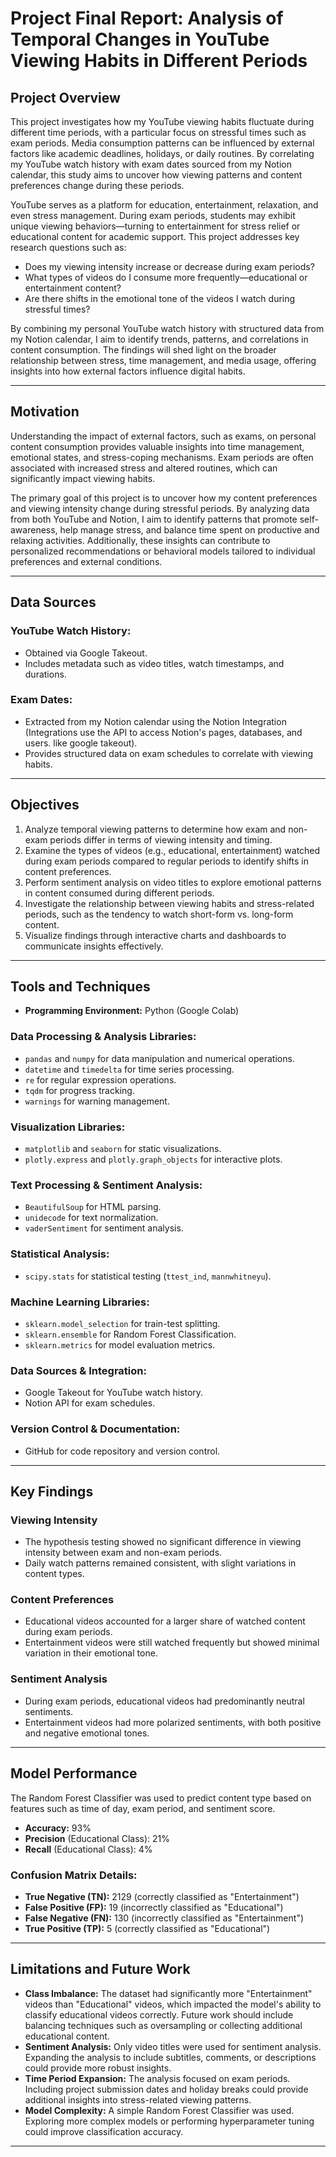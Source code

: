 # Project Final Report: Analysis of Temporal Changes in YouTube Viewing Habits in Different Periods

## **Project Overview**
This project investigates how my YouTube viewing habits fluctuate during different time periods, with a particular focus on stressful times such as exam periods. Media consumption patterns can be influenced by external factors like academic deadlines, holidays, or daily routines. By correlating my YouTube watch history with exam dates sourced from my Notion calendar, this study aims to uncover how viewing patterns and content preferences change during these periods.

YouTube serves as a platform for education, entertainment, relaxation, and even stress management. During exam periods, students may exhibit unique viewing behaviors—turning to entertainment for stress relief or educational content for academic support. This project addresses key research questions such as:

- Does my viewing intensity increase or decrease during exam periods?
- What types of videos do I consume more frequently—educational or entertainment content?
- Are there shifts in the emotional tone of the videos I watch during stressful times?

By combining my personal YouTube watch history with structured data from my Notion calendar, I aim to identify trends, patterns, and correlations in content consumption. The findings will shed light on the broader relationship between stress, time management, and media usage, offering insights into how external factors influence digital habits.

---

## **Motivation**
Understanding the impact of external factors, such as exams, on personal content consumption provides valuable insights into time management, emotional states, and stress-coping mechanisms. Exam periods are often associated with increased stress and altered routines, which can significantly impact viewing habits. 

The primary goal of this project is to uncover how my content preferences and viewing intensity change during stressful periods. By analyzing data from both YouTube and Notion, I aim to identify patterns that promote self-awareness, help manage stress, and balance time spent on productive and relaxing activities. Additionally, these insights can contribute to personalized recommendations or behavioral models tailored to individual preferences and external conditions.

---

## **Data Sources**
### **YouTube Watch History:**
- Obtained via Google Takeout.
- Includes metadata such as video titles, watch timestamps, and durations.

### **Exam Dates:**
- Extracted from my Notion calendar using the Notion Integration (Integrations use the API to access Notion's pages, databases, and users. like google takeout).
- Provides structured data on exam schedules to correlate with viewing habits.

---

## **Objectives**
1. Analyze temporal viewing patterns to determine how exam and non-exam periods differ in terms of viewing intensity and timing.
2. Examine the types of videos (e.g., educational, entertainment) watched during exam periods compared to regular periods to identify shifts in content preferences.
3. Perform sentiment analysis on video titles to explore emotional patterns in content consumed during different periods.
4. Investigate the relationship between viewing habits and stress-related periods, such as the tendency to watch short-form vs. long-form content.
5. Visualize findings through interactive charts and dashboards to communicate insights effectively.

---

## **Tools and Techniques**
- **Programming Environment:** Python (Google Colab)

### **Data Processing & Analysis Libraries:**
  - `pandas` and `numpy` for data manipulation and numerical operations.
  - `datetime` and `timedelta` for time series processing.
  - `re` for regular expression operations.
  - `tqdm` for progress tracking.
  - `warnings` for warning management.

### **Visualization Libraries:**
  - `matplotlib` and `seaborn` for static visualizations.
  - `plotly.express` and `plotly.graph_objects` for interactive plots.

### **Text Processing & Sentiment Analysis:**
  - `BeautifulSoup` for HTML parsing.
  - `unidecode` for text normalization.
  - `vaderSentiment` for sentiment analysis.

### **Statistical Analysis:**
  - `scipy.stats` for statistical testing (`ttest_ind`, `mannwhitneyu`).

### **Machine Learning Libraries:**
  - `sklearn.model_selection` for train-test splitting.
  - `sklearn.ensemble` for Random Forest Classification.
  - `sklearn.metrics` for model evaluation metrics.

### **Data Sources & Integration:**
  - Google Takeout for YouTube watch history.
  - Notion API for exam schedules.

### **Version Control & Documentation:**
  - GitHub for code repository and version control.

---

## **Key Findings**
### **Viewing Intensity**
- The hypothesis testing showed no significant difference in viewing intensity between exam and non-exam periods.
- Daily watch patterns remained consistent, with slight variations in content types.

### **Content Preferences**
- Educational videos accounted for a larger share of watched content during exam periods.
- Entertainment videos were still watched frequently but showed minimal variation in their emotional tone.

### **Sentiment Analysis**
- During exam periods, educational videos had predominantly neutral sentiments.
- Entertainment videos had more polarized sentiments, with both positive and negative emotional tones.

---

## **Model Performance**
The Random Forest Classifier was used to predict content type based on features such as time of day, exam period, and sentiment score.
- **Accuracy:** 93%
- **Precision** (Educational Class): 21%
- **Recall** (Educational Class): 4%

### **Confusion Matrix Details:**
- **True Negative (TN):** 2129 (correctly classified as "Entertainment")
- **False Positive (FP):** 19 (incorrectly classified as "Educational")
- **False Negative (FN):** 130 (incorrectly classified as "Entertainment")
- **True Positive (TP):** 5 (correctly classified as "Educational")

---

## **Limitations and Future Work**
- **Class Imbalance:** The dataset had significantly more "Entertainment" videos than "Educational" videos, which impacted the model's ability to classify educational videos correctly. Future work should include balancing techniques such as oversampling or collecting additional educational content.
- **Sentiment Analysis:** Only video titles were used for sentiment analysis. Expanding the analysis to include subtitles, comments, or descriptions could provide more robust insights.
- **Time Period Expansion:** The analysis focused on exam periods. Including project submission dates and holiday breaks could provide additional insights into stress-related viewing patterns.
- **Model Complexity:** A simple Random Forest Classifier was used. Exploring more complex models or performing hyperparameter tuning could improve classification accuracy.

---
